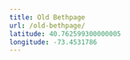 ```yaml
---
title: Old Bethpage
url: /old-bethpage/
latitude: 40.762599300000005
longitude: -73.4531786
---
```

